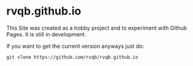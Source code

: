 # rvqb.github.io

This Site was created as a hobby project and to experiment with Github Pages. It is still in development.

If you want to get the current version anyways just do:

``` 
git clone https://github.com/rvqb/rvqb.github.io
```
